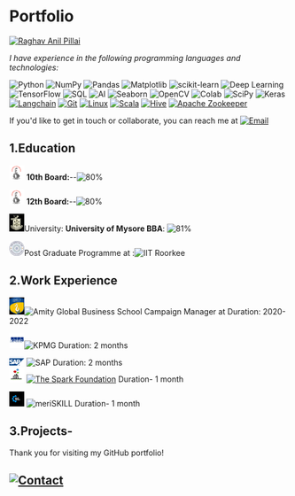 # Portfolio

[![Raghav Anil Pillai](https://img.shields.io/badge/Raghav%20Anil%20Pillai-000?style=for-the-badge&logo=github&logoWidth=100&logoHeight=100)](https://github.com/RaghavAP369)


*I have experience in the following programming languages and technologies:*

![Python](https://img.shields.io/badge/Python-3776AB?style=for-the-badge&logo=python&logoColor=white)
![NumPy](https://img.shields.io/badge/NumPy-013243?style=for-the-badge&logo=numpy&logoColor=white)
![Pandas](https://img.shields.io/badge/Pandas-150458?style=for-the-badge&logo=pandas&logoColor=white)
![Matplotlib](https://img.shields.io/badge/Matplotlib-3776AB?style=for-the-badge&logo=python&logoColor=white)
![scikit-learn](https://img.shields.io/badge/scikit--learn-F7931E?style=for-the-badge&logo=scikit-learn)
![Deep Learning](https://img.shields.io/badge/Deep%20Learning-FF6F61?style=for-the-badge)
![TensorFlow](https://img.shields.io/badge/TensorFlow-FF6F61?style=for-the-badge&logo=tensorflow&logoColor=white)
![SQL](https://img.shields.io/badge/SQL-004A9E?style=for-the-badge&logo=sql&logoColor=white)
![AI](https://img.shields.io/badge/AI-FF6F61?style=for-the-badge)
![Seaborn](https://img.shields.io/badge/Seaborn-388E3C?style=for-the-badge)
![OpenCV](https://img.shields.io/badge/OpenCV-5C3EE8?style=for-the-badge)
![Colab](https://img.shields.io/badge/Colab-F9AB00?style=for-the-badge&logo=google-colab&logoColor=white)
![SciPy](https://img.shields.io/badge/SciPy-8CA9D0?style=for-the-badge)
![Keras](https://img.shields.io/badge/Keras-D00000?style=for-the-badge)
[![Langchain](https://img.shields.io/badge/Langchain-<COLOR>?style=for-the-badge)](https://your-langchain-website-url-here)
[![Git](https://img.shields.io/badge/Git-F05032?style=for-the-badge)](https://git-scm.com/)
[![Linux](https://img.shields.io/badge/Linux-000000?style=for-the-badge)](https://www.linux.org/)
[![Scala](https://img.shields.io/badge/Scala-DC322F?style=for-the-badge)](https://www.scala-lang.org/)
[![Hive](https://img.shields.io/badge/Apache%20Hive-FDEE21?style=for-the-badge)](https://hive.apache.org/)
[![Apache Zookeeper](https://img.shields.io/badge/Apache%20Zookeeper-2186E4?style=for-the-badge)](https://zookeeper.apache.org/)


If you'd like to get in touch or collaborate, you can reach me at [![Email](https://img.shields.io/badge/Email-raghavanilpillai%40gmail.com-blue.svg)](mailto:raghavanilpillai@gmail.com)


## 1.Education
<img src="https://github.com/RaghavAP369/Images/raw/main/saraswathi%20vidyanik.png" alt="Your Logo" width="27">  **10th Board:**--![80%](https://img.shields.io/badge/80%25-4287f5?style=for-the-badge)

<img src="https://github.com/RaghavAP369/Images/raw/main/saraswathi%20vidyanik.png" alt="Saraswathi Vidyanikethan" width="27">  **12th Board:**--![80%](https://img.shields.io/badge/80%25-4287f5?style=for-the-badge)

<img src="https://github.com/RaghavAP369/Images/raw/main/UoM.png" alt="UoM Logo" width="27">University: **University of Mysore BBA**: ![81%](https://img.shields.io/badge/81%25-4287f5?style=for-the-badge)

<img src="https://github.com/RaghavAP369/Images/raw/main/IIT%20ROORKEE%201.png" alt="IIT Roorkee Logo" width="27">Post Graduate Programme at :![IIT Roorkee](https://img.shields.io/badge/IIT%20Roorkee-FF6F61?style=for-the-badge)


## 2.Work Experience

<a href="https://www.amity.edu/"><img src="https://github.com/RaghavAP369/Images/raw/main/Amity%20university%20.jpeg" alt="Amity University Logo" width="27"></a>![Amity Global Business School](https://img.shields.io/badge/Amity%20Global%20Business%20School-9ED0E6?style=for-the-badge)
Campaign Manager at Duration: 2020-2022

<img src="https://github.com/RaghavAP369/Images/blob/main/KPMG1.png" alt="KPMG LOGO" width="27">![KPMG](https://img.shields.io/badge/KPMG-9ED0E6?style=for-the-badge) Duration: 2 months
     
<img src="https://github.com/RaghavAP369/Images/raw/main/SAP.png" alt="SAP Logo" width="27"> ![SAP](https://img.shields.io/badge/SAP-9ED0E6?style=for-the-badge)
 Duration: 2 months  
<img src="https://github.com/RaghavAP369/Images/blob/main/TSF1.jpg" alt="TSF Logo" width="27"> [![The Spark Foundation](https://img.shields.io/badge/The%20Spark%20Foundation-9ED0E6?style=for-the-badge)](https://www.thesparkfoundation.com/)  Duration- 1 month 

<img src="https://github.com/RaghavAP369/Images/raw/main/meriSKILL.png" alt="meriSKILL Logo" width="27">  ![meriSKILL](https://img.shields.io/badge/meriSKILL-9ED0E6?style=for-the-badge) Duration- 1 month

## 3.Projects-


Thank you for visiting my GitHub portfolio!
## [![Contact](https://img.shields.io/badge/Contact-Me-blue.svg)](mailto:raghavanilpillai@gmail.com)
